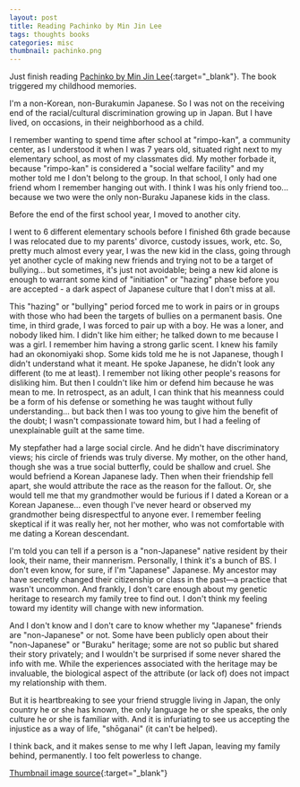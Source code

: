 ```yaml
---
layout: post
title: Reading Pachinko by Min Jin Lee
tags: thoughts books
categories: misc
thumbnail: pachinko.png
---
```


Just finish reading [Pachinko by Min Jin Lee](https://bookshop.org/p/books/pachinko-national-book-award-finalist-lee-min-jin/8324329?ean=9781455563920){:target="_blank"}. The book triggered my childhood memories.

I'm a non-Korean, non-Burakumin Japanese. So I was not on the receiving end of the racial/cultural discrimination growing up in Japan. But I have lived, on occasions, in their neighborhood as a child.

I remember wanting to spend time after school at "rimpo-kan", a community center, as I understood it when I was 7 years old, situated right next to my elementary school, as most of my classmates did. My mother forbade it, because "rimpo-kan" is considered a "social welfare facility" and my mother told me I don't belong to the group. In that school, I only had one friend whom I remember hanging out with. I think I was his only friend too... because we two were the only non-Buraku Japanese kids in the class.

Before the end of the first school year, I moved to another city.

I went to 6 different elementary schools before I finished 6th grade because I was relocated due to my parents' divorce, custody issues, work, etc. So, pretty much almost every year, I was the new kid in the class, going through yet another cycle of making new friends and trying not to be a target of bullying... but sometimes, it's just not avoidable; being a new kid alone is enough to warrant some kind of "initiation" or "hazing" phase before you are accepted - a dark aspect of Japanese culture that I don't miss at all.

This "hazing" or "bullying" period forced me to work in pairs or in groups with those who had been the targets of bullies on a permanent basis.
One time, in third grade, I was forced to pair up with a boy. He was a loner, and nobody liked him. I didn't like him either; he talked down to me because I was a girl. I remember him having a strong garlic scent. I knew his family had an okonomiyaki shop. Some kids told me he is not Japanese, though I didn't understand what it meant. He spoke Japanese, he didn't look any different (to me at least). I remember not liking other people's reasons for disliking him. But then I couldn't like him or defend him because he was mean to me. In retrospect, as an adult, I can think that his meanness could be a form of his defense or something he was taught without fully understanding... but back then I was too young to give him the benefit of the doubt; I wasn't compassionate toward him, but I had a feeling of unexplainable guilt at the same time.

My stepfather had a large social circle. And he didn't have discriminatory views; his circle of friends was truly diverse. My mother, on the other hand, though she was a true social butterfly, could be shallow and cruel. She would befriend a Korean Japanese lady. Then when their friendship fell apart, she would attribute the race as the reason for the fallout. Or, she would tell me that my grandmother would be furious if I dated a Korean or a Korean Japanese... even though I've never heard or observed my grandmother being disrespectful to anyone ever. I remember feeling skeptical if it was really her, not her mother, who was not comfortable with me dating a Korean descendant.

I'm told you can tell if a person is a "non-Japanese" native resident by their look, their name, their mannerism. Personally, I think it's a bunch of BS. I don't even know, for sure, if I'm "Japanese" Japanese. My ancestor may have secretly changed their citizenship or class in the past—a practice that wasn't uncommon. And frankly, I don't care enough about my genetic heritage to research my family tree to find out. I don't think my feeling toward my identity will change with new information.

And I don't know and I don't care to know whether my "Japanese" friends are "non-Japanese" or not. Some have been publicly open about their "non-Japanese" or "Buraku" heritage; some are not so public but shared their story privately; and I wouldn't be surprised if some never shared the info with me. While the experiences associated with the heritage may be invaluable, the biological aspect of the attribute (or lack of) does not impact my relationship with them.

But it is heartbreaking to see your friend struggle living in Japan, the only country he or she has known, the only language he or she speaks, the only culture he or she is familiar with. And it is infuriating to see us accepting the injustice as a way of life, "shōganai" (it can't be helped).

I think back, and it makes sense to me why I left Japan, leaving my family behind, permanently. I too felt powerless to change.

[Thumbnail image source](https://p.potaufeu.asahi.com/1c04-p/picture/26712927/f5ea04b3193024f4c3490809e426b70a.jpg){:target="_blank"}